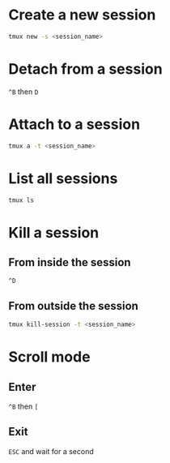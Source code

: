 # Create a new session
```bash
tmux new -s <session_name>
```

# Detach from a session
`^B` then `D`

# Attach to a session
```bash
tmux a -t <session_name>
```

# List all sessions
```bash
tmux ls
```

# Kill a session 
## From inside the session
`^D`
## From outside the session
```bash
tmux kill-session -t <session_name>
```

# Scroll mode
## Enter
`^B` then `[`
## Exit
`ESC` and wait for a second


